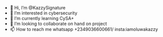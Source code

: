 - 👋 Hi, I’m @KazzySignature
- 👀 I’m interested in cybersecurity
- 🌱 I’m currently learning CySA+
- 💞️ I’m looking to collaborate on hand on project
- 📫 How to reach me whatsapp +2349036600661/ insta:iamoluwakazzy

<!---
KazzySignature/KazzySignature is a ✨ special ✨ repository because its `README.md` (this file) appears on your GitHub profile.
You can click the Preview link to take a look at your changes.
--->
